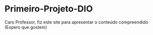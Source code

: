 # Primeiro-Projeto-DIO
Caro Professor, fiz este site para apresentar o conteúdo compreendido (Espero que gostem) 
